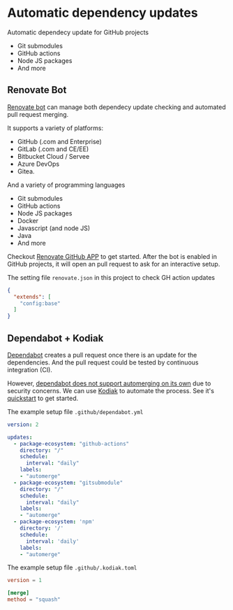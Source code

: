 # Automatic dependency updates


Automatic dependecy update for GitHub projects
- Git submodules
- GitHub actions
- Node JS packages
- And more

<!--more-->

## Renovate Bot

[Renovate bot](https://www.whitesourcesoftware.com/free-developer-tools/renovate) can manage both dependecy update checking and automated pull request merging.

It supports a variety of platforms:
- GitHub (.com and Enterprise)
- GitLab (.com and CE/EE)
- Bitbucket Cloud / Servee
- Azure DevOps
- Gitea.

And a variety of programming languages
- Git submodules
- GitHub actions
- Node JS packages
- Docker
- Javascript (and node JS)
- Java
- And more

Checkout [Renovate GitHub APP](https://github.com/marketplace/renovate) to get started. After the bot is enabled in GitHub projects, it will open an pull request to ask for an interactive setup.

The setting file `renovate.json` in this project to check GH action updates

```json
{
  "extends": [
    "config:base"
  ]
}
```

## Dependabot + Kodiak

[Dependabot](https://github.com/dependabot) creates a pull request once there is an update for the dependencies. And the pull request could be tested by continuous integration (CI).

However, [dependabot does not support automerging on its own](https://github.blog/changelog/2021-02-19-github-actions-workflows-triggered-by-dependabot-prs-will-run-with-read-only-permissions/) due to security concerns. We can use [Kodiak](https://kodiakhq.com/) to automate the process. See it's [quickstart](https://kodiakhq.com/#quickstart) to get started.

The example setup file `.github/dependabot.yml`

```yml
version: 2

updates:
  - package-ecosystem: "github-actions"
    directory: "/"
    schedule:
      interval: "daily"
    labels:
    - "automerge"
  - package-ecosystem: "gitsubmodule"
    directory: "/"
    schedule:
      interval: "daily"
    labels:
    - "automerge"
  - package-ecosystem: 'npm'
    directory: '/'
    schedule:
      interval: 'daily'
    labels:
    - "automerge"
```

The example setup file `.github/.kodiak.toml`

```toml
version = 1

[merge]
method = "squash"
```


